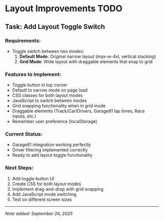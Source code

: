 # Layout Improvements TODO

## Task: Add Layout Toggle Switch

### Requirements:
- Toggle switch between two modes:
  1. **Default Mode**: Original narrow layout (max-w-4xl, vertical stacking)
  2. **Grid Mode**: Wide layout with draggable elements that snap to grid

### Features to Implement:
- Toggle button in top corner
- Default to narrow mode on page load
- CSS classes for both layout modes
- JavaScript to switch between modes
- Grid snapping functionality when in grid mode
- Draggable elements (Track/Car/Drivers, Garage61 lap times, Race inputs, etc.)
- Remember user preference (localStorage)

### Current Status:
- Garage61 integration working perfectly
- Driver filtering implemented correctly
- Ready to add layout toggle functionality

### Next Steps:
1. Add toggle button UI
2. Create CSS for both layout modes
3. Implement drag-and-drop with grid snapping
4. Add JavaScript mode switching
5. Test on different screen sizes

---
*Note added: September 24, 2025*